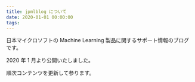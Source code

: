 ```yaml
---
title: jpmlblog について
date: 2020-01-01 00:00:00
tags:
---
```

日本マイクロソフトの Machine Learning 製品に関するサポート情報のブログです。

2020 年 1 月より公開いたしました。

順次コンテンツを更新して参ります。
